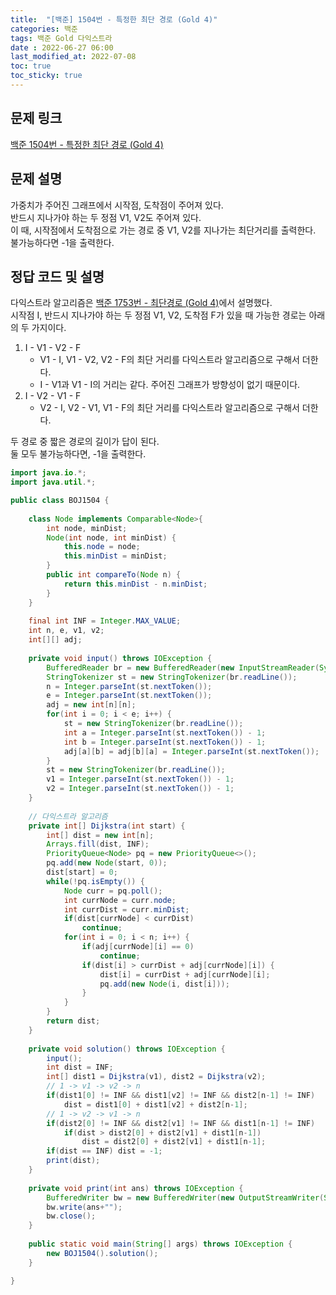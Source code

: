```yaml
---
title:  "[백준] 1504번 - 특정한 최단 경로 (Gold 4)"
categories: 백준
tags: 백준 Gold 다익스트라
date : 2022-06-27 06:00
last_modified_at: 2022-07-08
toc: true
toc_sticky: true
---
```


## 문제 링크

[백준 1504번 - 특정한 최단 경로 (Gold 4)](https://www.acmicpc.net/problem/1504)

## 문제 설명

가중치가 주어진 그래프에서 시작점, 도착점이 주어져 있다.  
반드시 지나가야 하는 두 정점 V1, V2도 주어져 있다.  
이 때, 시작점에서 도착점으로 가는 경로 중 V1, V2를 지나가는 최단거리를 출력한다.  
불가능하다면 -1을 출력한다.

## 정답 코드 및 설명

다익스트라 알고리즘은 [백준 1753번 - 최단경로 (Gold 4)](/백준/boj-gold-1753)에서 설명했다.  
시작점 I, 반드시 지나가야 하는 두 정점 V1, V2, 도착점 F가 있을 때 가능한 경로는 아래의 두 가지이다.

1. I - V1 - V2 - F
   - V1 - I, V1 - V2, V2 - F의 최단 거리를 다익스트라 알고리즘으로 구해서 더한다.
   - I - V1과 V1 - I의 거리는 같다. 주어진 그래프가 방향성이 없기 때문이다.
2. I - V2 - V1 - F
   - V2 - I, V2 - V1, V1 - F의 최단 거리를 다익스트라 알고리즘으로 구해서 더한다.

두 경로 중 짧은 경로의 길이가 답이 된다.  
둘 모두 불가능하다면, -1을 출력한다.

```java
import java.io.*;
import java.util.*;

public class BOJ1504 {
    
    class Node implements Comparable<Node>{
        int node, minDist;
        Node(int node, int minDist) {
            this.node = node;
            this.minDist = minDist;
        }
        public int compareTo(Node n) {
            return this.minDist - n.minDist;
        }
    }
    
    final int INF = Integer.MAX_VALUE;
    int n, e, v1, v2;
    int[][] adj;
    
    private void input() throws IOException {
        BufferedReader br = new BufferedReader(new InputStreamReader(System.in));
        StringTokenizer st = new StringTokenizer(br.readLine());
        n = Integer.parseInt(st.nextToken());
        e = Integer.parseInt(st.nextToken());
        adj = new int[n][n];
        for(int i = 0; i < e; i++) {
            st = new StringTokenizer(br.readLine());
            int a = Integer.parseInt(st.nextToken()) - 1;
            int b = Integer.parseInt(st.nextToken()) - 1;
            adj[a][b] = adj[b][a] = Integer.parseInt(st.nextToken());
        }
        st = new StringTokenizer(br.readLine());
        v1 = Integer.parseInt(st.nextToken()) - 1;
        v2 = Integer.parseInt(st.nextToken()) - 1;
    }
    
    // 다익스트라 알고리즘
    private int[] Dijkstra(int start) {
        int[] dist = new int[n];
        Arrays.fill(dist, INF);
        PriorityQueue<Node> pq = new PriorityQueue<>();
        pq.add(new Node(start, 0));
        dist[start] = 0;
        while(!pq.isEmpty()) {
            Node curr = pq.poll();
            int currNode = curr.node;
            int currDist = curr.minDist;
            if(dist[currNode] < currDist)
                continue;
            for(int i = 0; i < n; i++) {
                if(adj[currNode][i] == 0)
                    continue;
                if(dist[i] > currDist + adj[currNode][i]) {
                    dist[i] = currDist + adj[currNode][i];
                    pq.add(new Node(i, dist[i]));
                }
            }
        }
        return dist;
    }
    
    private void solution() throws IOException {
        input();
        int dist = INF;
        int[] dist1 = Dijkstra(v1), dist2 = Dijkstra(v2);
        // 1 -> v1 -> v2 -> n
        if(dist1[0] != INF && dist1[v2] != INF && dist2[n-1] != INF)
            dist = dist1[0] + dist1[v2] + dist2[n-1];
        // 1 -> v2 -> v1 -> n
        if(dist2[0] != INF && dist2[v1] != INF && dist1[n-1] != INF)
            if(dist > dist2[0] + dist2[v1] + dist1[n-1])
                dist = dist2[0] + dist2[v1] + dist1[n-1];
        if(dist == INF) dist = -1;
        print(dist);
    }
    
    private void print(int ans) throws IOException {
        BufferedWriter bw = new BufferedWriter(new OutputStreamWriter(System.out));
        bw.write(ans+"");
        bw.close();
    }
    
    public static void main(String[] args) throws IOException {
        new BOJ1504().solution();
    }

}
```
